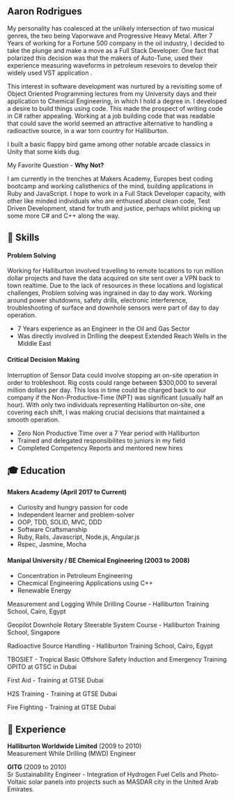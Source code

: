 ## Aaron Rodrigues

My personality has coalesced at the unlikely intersection of  two musical genres, the two being Vaporwave and Progressive Heavy Metal. After 7 Years of working for a Fortune 500 company in the oil industry, I decided to take the plunge and make a move as a Full Stack Developer. One fact that polarized this decision was that the makers of Auto-Tune, used their experience measuring waveforms in petroleum resevoirs to develop their widely used VST application .

This interest in software development was nurtured by a revisiting some of Object Oriented Programming lectures from my University days and their application to Chemical Engineering, in which I hold a degree in. I developed a desire to build things using code. This made the prospect of writing code in C# rather appealing. Working at a job building code that was readable that could save the world seemed an attractive alternative to handling a radioactive source, in a war torn country for Halliburton.

I built a basic flappy bird game among other notable arcade classics in Unity that some kids dug. 

My Favorite Question - **Why Not?**

I am currently in the trenches at Makers Academy, Europes best coding bootcamp and working calisthenics of the mind, building applications in Ruby and JavaScript. 
I hope to work in a Full Stack Developer capacity, with other like minded individuals who are enthused about clean code, Test Driven Development, stand for truth and justice, perhaps whilst picking up some more C# and C++ along the way.




## :book: <a name="skills">Skills</a>

#### Problem Solving

Working for Halliburton involved travelling to remote locations to run million dollar projects and have the data acquired on site sent over a VPN back to town realtime. Due to the lack of resources in these locations and logistical challenges, Problem solving was ingrained in day to day work. Working around power shutdowns, safety drills, electronic interference, troubleshooting of surface and downhole sensors were part of day to day operation.

- 7 Years experience as an Engineer in the Oil and Gas Sector
- Was directly involved in Drilling the deepest Extended Reach Wells in the Middle East

#### Critical Decision Making

Interruption of Sensor Data could involve stopping an on-site operation in order to trobleshoot. Rig costs could range between $300,000 to several million dollars per day. This loss in time could be charged back to our company if the Non-Productive-Time (NPT) was significant (usually half an hour). With only two individuals representing Halliburton on-site, one covering each shift, I was making crucial decisions that maintained a smooth operation.

- Zero Non Productive Time over a 7 Year period with Halliburton
- Trained and delegated responsibilites to juniors in my field
- Completed Competency Reports and mentored new hires



## :mortar_board: <a name="education">Education</a>

#### Makers Academy (April 2017 to Current)

- Curiosity and hungry passion for code
- Independent learner and problem-solver
- OOP, TDD, SOLID, MVC, DDD
- Software Craftsmanship
- Ruby, Rails, Javascript, Node.js, Angular.js
- Rspec, Jasmine, Mocha

#### Manipal University / BE Chemical Engineering (2003 to 2008)

- Concentration in Petroleum Engineering
- Checmical Engineering Applications using C++
- Renewable Energy

Measurement and Logging While Drilling Course - Halliburton Training School, Cairo, Egypt

Geopilot Downhole Rotary Steerable System Course - Halliburton Training School, Singapore

Radioactive Source Handling - Halliburton Training School, Cairo, Egypt

TBOSIET - Tropical Basic Offshore Safety Induction and Emergency Training OPITO at GTSC in Dubai

First Aid - Training at GTSE Dubai

H2S Training -  Training at GTSE Dubai

Fire Fighting -  Training at GTSE Dubai

## :school: <a name="experience">Experience</a>

**Halliburton Worldwide Limited** (2009 to 2010)   
Measurement While Drilling (MWD) Engineer 

**GITG** (2009 to 2010)   
Sr Sustainability Engineer - Integration of Hydrogen Fuel Cells and Photo-Voltaic solar panels into projects such as MASDAR city in the United Arab Emirates.
